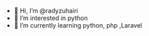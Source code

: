 - 👋 Hi, I’m @radyzuhairi
- 👀 I’m interested in python
- 🌱 I’m currently learning python, php ,Laravel

<!---
radyzuhairi/radyzuhairi is a ✨ special ✨ repository because its `README.md` (this file) appears on your GitHub profile.
You can click the Preview link to take a look at your changes.
--->
